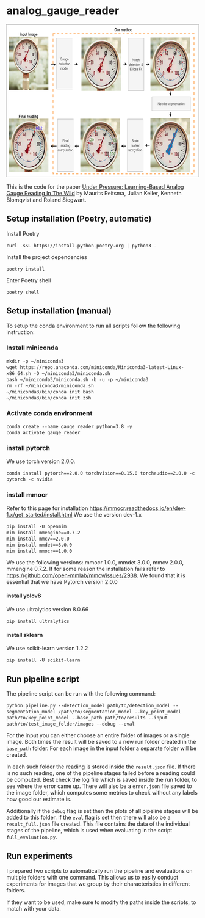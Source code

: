 # analog_gauge_reader

<p align="center">
<img src=method_overview.png height="400">
</p>

This is the code for the paper [Under Pressure: Learning-Based Analog Gauge Reading In The Wild](https://arxiv.org/abs/2404.08785) by Maurits Reitsma, Julian Keller, Kenneth Blomqvist and Roland Siegwart. 

## Setup installation (Poetry, automatic)

Install Poetry

```shell
curl -sSL https://install.python-poetry.org | python3 -
```

Install the project dependencies

```shell
poetry install
```

Enter Poetry shell

```shell
poetry shell
```

## Setup installation (manual)

To setup the conda environment to run all scripts follow the following instruction:

### Install miniconda
```shell
mkdir -p ~/miniconda3
wget https://repo.anaconda.com/miniconda/Miniconda3-latest-Linux-x86_64.sh -O ~/miniconda3/miniconda.sh
bash ~/miniconda3/miniconda.sh -b -u -p ~/miniconda3
rm -rf ~/miniconda3/miniconda.sh
~/miniconda3/bin/conda init bash
~/miniconda3/bin/conda init zsh
```

### Activate conda environment
```shell
conda create --name gauge_reader python=3.8 -y
conda activate gauge_reader
```

### install pytorch

We use torch version 2.0.0.

```shell
conda install pytorch==2.0.0 torchvision==0.15.0 torchaudio==2.0.0 -c pytorch -c nvidia
```

### install mmocr

Refer to this page for installation <https://mmocr.readthedocs.io/en/dev-1.x/get_started/install.html>
We use the version dev-1.x

```shell
pip install -U openmim
mim install mmengine==0.7.2
mim install mmcv==2.0.0
mim install mmdet==3.0.0
mim install mmocr==1.0.0
```

We use the following versions: mmocr 1.0.0, mmdet 3.0.0, mmcv 2.0.0, mmengine 0.7.2.
If for some reason the installation fails refer to https://github.com/open-mmlab/mmcv/issues/2938.
We found that it is essential that we have Pytorch version 2.0.0

#### install yolov8

We use ultralytics version 8.0.66

```shell
pip install ultralytics
```

#### install sklearn

We use scikit-learn version 1.2.2

```shell
pip install -U scikit-learn
```

## Run pipeline script

The pipeline script can be run with the following command:

```shell
python pipeline.py --detection_model path/to/detection_model --segmentation_model /path/to/segmentation_model --key_point_model path/to/key_point_model --base_path path/to/results --input path/to/test_image_folder/images --debug --eval
```

For the input you can either choose an entire folder of images or a single image. Both times the result will be saved to a new run folder created in the `base_path` folder. For each image in the input folder a separate folder will be created.

In each such folder the reading is stored inside the `result.json` file. If there is no such reading, one of the pipeline stages failed before a reading could be computed. Best check the log file which is saved inside the run folder, to see where the error came up. There will also be a `error.json` file saved to the image folder, which computes some metrics to check without any labels how good our estimate is.

Additionally if the `debug` flag is set then the plots of all pipeline stages will be added to this folder. If the `eval` flag is set then there will also be a `result_full.json` file created. This file contains the data of the individual stages of the pipeline, which is used when evaluating in the script `full_evaluation.py`.

## Run experiments

I prepared two scripts to automatically run the pipeline and evaluations on multiple folders with one command. This allows us to easily conduct experiments for images that we group by their characteristics in different folders.

If they want to be used, make sure to modify the paths inside the scripts, to match with your data.
